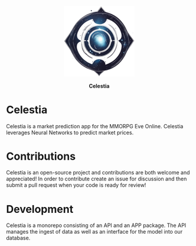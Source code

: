 
<div align="center">
  <p>
    <img alt="Logo" src="celestia-logo.png" width="192">
  </p>
  <p>
    <b>Celestia</b>
  </p>
  </p>
</div>

# Celestia

Celestia is a market prediction app for the MMORPG Eve Online. 
Celestia leverages Neural Networks to predict market prices.

# Contributions

Celestia is an open-source project and contributions are both welcome and appreciated! In order to contribute create an issue for discussion and then submit a pull request when your code is ready for review!

# Development

Celestia is a monorepo consisting of an API and an APP package. The API manages the ingest of data as well as an interface for the model into our database.
